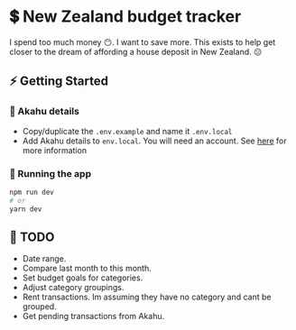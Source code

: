 # 💲 New Zealand budget tracker

I spend too much money 😶. I want to save more. This exists to help get closer to the dream of affording a house deposit in New Zealand. 😑

## ⚡ Getting Started

### 🔌 Akahu details

- Copy/duplicate the `.env.example` and name it `.env.local`
- Add Akahu details to `env.local`. You will need an account. See [here](https://developers.akahu.nz/docs/personal-apps) for more information

### 🚀 Running the app

```bash
npm run dev
# or
yarn dev
```

## 🔧 TODO

- Date range.
- Compare last month to this month.
- Set budget goals for categories.
- Adjust category groupings.
- Rent transactions. Im assuming they have no category and cant be grouped.
- Get pending transactions from Akahu.

